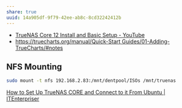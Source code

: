 ```yaml
---
share: true
uuid: 14a905df-9f79-42ee-ab8c-8cd32242412b
---
```



* [TrueNAS Core 12 Install and Basic Setup - YouTube](https://www.youtube.com/watch?v=WjLaK8yQAag)
* [https://truecharts.org/manual/Quick-Start Guides/01-Adding-TrueCharts/#notes](/undefined)

## NFS Mounting

``` bash
sudo mount -t nfs 192.168.2.83:/mnt/dentpool/ISOs /mnt/truenas
```

[How to Set Up TrueNAS CORE and Connect to it From Ubuntu | ITEnterpriser](https://itenterpriser.com/how-to/how-to-setup-truenas-core-and-connect-to-it-from-ubuntu/)

